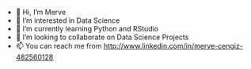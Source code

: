 - 👋 Hi, I’m Merve
- 👀 I’m interested in Data Science
- 🌱 I’m currently learning Python and RStudio
- 💞️ I’m looking to collaborate on Data Science Projects
- 📫 You can reach me from http://www.linkedin.com/in/merve-cengiz-482560128

<!---
aarare/aarare is a ✨ special ✨ repository because its `README.md` (this file) appears on your GitHub profile.
You can click the Preview link to take a look at your changes.
--->
